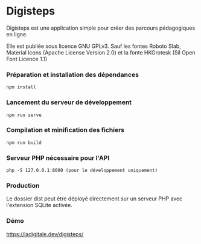 # Digisteps

Digisteps est une application simple pour créer des parcours pédagogiques en ligne. 

Elle est publiée sous licence GNU GPLv3.
Sauf les fontes Roboto Slab, Material Icons (Apache License Version 2.0) et la fonte HKGrotesk (Sil Open Font Licence 1.1)

### Préparation et installation des dépendances
```
npm install
```

### Lancement du serveur de développement
```
npm run serve
```

### Compilation et minification des fichiers
```
npm run build
```

### Serveur PHP nécessaire pour l'API
```
php -S 127.0.0.1:8000 (pour le développement uniquement)
```

### Production
Le dossier dist peut être déployé directement sur un serveur PHP avec l'extension SQLite activée.

### Démo
https://ladigitale.dev/digisteps/
